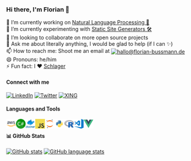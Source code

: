 ### Hi there, I'm Florian 👋

🔭 I’m currently working on [Natural Language Processing 💬](https://github.com/topics/natural-language-processing) <br />
🌱 I’m currently experimenting with [Static Site Generators 🛠](https://github.com/collections/static-site-generators) <br />
👯 I’m looking to collaborate on more open source projects <br />
💬 Ask me about literally anything, I would be glad to help (if I can ✨) <br />
📫 How to reach me: Shoot me an email at <a href="mailto:hallo@florian-bussmann.de"><img src="https://img.shields.io/static/v1?label=%F0%9F%92%8C&message=hallo@florian-bussmann.de&labelColor=lightgrey&height=30&color=0072c6" alt="hallo@florian-bussmann.de" valign="middle"></a> <br />
😄 Pronouns: he/him <br />
⚡ Fun fact: I ❤ [Schlager](https://www.youtube.com/watch?v=pJzsFH5-mac)

#### Connect with me

[![LinkedIn](https://avatars.githubusercontent.com/u/357098?s=26&v=4)](https://de.linkedin.com/in/florian-bussmann)
[![Twitter](https://avatars.githubusercontent.com/u/50278?s=26&v=4)](https://twitter.com/florianbussmann)
[![XING](https://avatars.githubusercontent.com/u/27901?s=26&v=4)](https://www.xing.com/profile/Florian_Bussmann2)

#### Languages and Tools

<img align="left" alt="AWS" width="26px" src="https://raw.githubusercontent.com/github/explore/80688e429a7d4ef2fca1e82350fe8e3517d3494d/topics/aws/aws.png" />
<img align="left" alt="C#" width="26px" src="https://raw.githubusercontent.com/github/explore/80688e429a7d4ef2fca1e82350fe8e3517d3494d/topics/csharp/csharp.png" />
<img align="left" alt="Docker" width="26px" src="https://raw.githubusercontent.com/github/explore/80688e429a7d4ef2fca1e82350fe8e3517d3494d/topics/docker/docker.png" />
<img align="left" alt="Javascript" width="26px" src="https://raw.githubusercontent.com/github/explore/80688e429a7d4ef2fca1e82350fe8e3517d3494d/topics/javascript/javascript.png" />
<img align="left" alt="Jupyter Notebook" width="26px" src="https://raw.githubusercontent.com/github/explore/80688e429a7d4ef2fca1e82350fe8e3517d3494d/topics/jupyter-notebook/jupyter-notebook.png" />
<img align="left" alt="Python" width="26px" src="https://raw.githubusercontent.com/github/explore/80688e429a7d4ef2fca1e82350fe8e3517d3494d/topics/python/python.png" />
<img align="left" alt="R" width="26px" src="https://raw.githubusercontent.com/github/explore/80688e429a7d4ef2fca1e82350fe8e3517d3494d/topics/r/r.png" />
<img align="left" alt="Visual Studio Code" width="26px" src="https://raw.githubusercontent.com/github/explore/80688e429a7d4ef2fca1e82350fe8e3517d3494d/topics/visual-studio-code/visual-studio-code.png" />
<img align="left" alt="Vue" width="26px" src="https://raw.githubusercontent.com/github/explore/80688e429a7d4ef2fca1e82350fe8e3517d3494d/topics/vue/vue.png" />

<br />

#### 📊 GitHub Stats

[![GitHub stats](https://github-readme-stats.vercel.app/api?username=florianbussmann&hide=stars&hide_title=true&include_all_commits=true&show_icons=true&count_private=true&theme=default)](https://github.com/anuraghazra/github-readme-stats)
[![GitHub language stats](https://github-readme-stats.vercel.app/api/top-langs/?username=florianbussmann&layout=compact&langs_count=4&theme=default)](https://github.com/anuraghazra/github-readme-stats)
